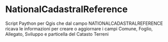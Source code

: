 # NationalCadastralReference
Script Paython per Qgis che dal campo NATIONALCADASTRALREFERENCE ricava le informazioni per creare o aggiornare i campi Comune, Foglio, Allegato, Sviluppo e particella del Catasto Terreni
